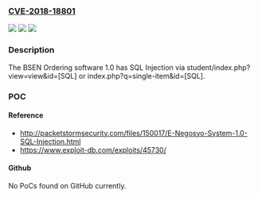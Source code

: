 ### [CVE-2018-18801](https://cve.mitre.org/cgi-bin/cvename.cgi?name=CVE-2018-18801)
![](https://img.shields.io/static/v1?label=Product&message=n%2Fa&color=blue)
![](https://img.shields.io/static/v1?label=Version&message=n%2Fa&color=blue)
![](https://img.shields.io/static/v1?label=Vulnerability&message=n%2Fa&color=brighgreen)

### Description

The BSEN Ordering software 1.0 has SQL Injection via student/index.php?view=view&id=[SQL] or index.php?q=single-item&id=[SQL].

### POC

#### Reference
- http://packetstormsecurity.com/files/150017/E-Negosyo-System-1.0-SQL-Injection.html
- https://www.exploit-db.com/exploits/45730/

#### Github
No PoCs found on GitHub currently.

